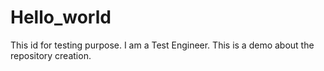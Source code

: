 # Hello_world
This id for testing purpose.
I am a Test Engineer. 
This is a demo about the repository creation.
